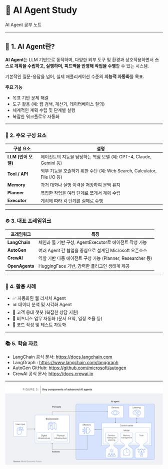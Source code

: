 # 🧠 AI Agent Study

AI Agent 공부 노트

---

## 📌 1. AI Agent란?

**AI Agent**는 LLM 기반으로 동작하며, 다양한 외부 도구 및 환경과 상호작용하면서 **스스로 계획을 수립하고, 실행하며, 피드백을 반영해 작업을 수행**할 수 있는 시스템.

기본적인 질문-응답을 넘어, 실제 애플리케이션 수준의 **지능적 자동화**를 목표.

**주요 기능**
- 목표 기반 문제 해결
- 도구 활용 (예: 웹 검색, 계산기, 데이터베이스 질의)
- 체계적인 계획 수립 및 단계별 실행
- 복잡한 워크플로우 자동화

---

### 🧩 2. 주요 구성 요소

| 구성 요소        | 설명 |
|------------------|------|
| **LLM (언어 모델)** | 에이전트의 지능을 담당하는 핵심 모델 (예: GPT-4, Claude, Gemini 등) |
| **Tool / API**    | 외부 기능을 호출하기 위한 수단 (예: Web Search, Calculator, File I/O 등) |
| **Memory**        | 과거 대화나 실행 이력을 저장하여 문맥 유지 |
| **Planner**       | 복잡한 작업을 여러 단계로 쪼개서 계획 수립 |
| **Executor**      | 계획에 따라 각 단계를 실제로 수행 |

---

### ⚙️ 3. 대표 프레임워크

| 프레임워크 | 특징 |
|------------|------|
| **LangChain** | 체인과 툴 기반 구성, AgentExecutor로 에이전트 작성 가능 |
| **AutoGen** | 여러 Agent 간 협업을 중심으로 설계된 Microsoft 오픈소스 |
| **CrewAI** | 역할 기반 다중 에이전트 구성 가능 (Planner, Researcher 등) |
| **OpenAgents** | HuggingFace 기반, 강력한 플러그인 생태계 제공 |

---

### 🚀 4. 활용 사례

- ✅ 자동화된 웹 리서치 Agent
- 📊 데이터 분석 및 시각화 Agent
- 🧾 고객 응대 챗봇 (복잡한 상담 지원)
- 💼 비즈니스 업무 자동화 (문서 요약, 일정 조율 등)
- 🔧 코드 작성 및 테스트 자동화

---

### 📚 5. 학습 자료

- LangChain 공식 문서: https://docs.langchain.com
- LangGraph : https://www.langchain.com/langgraph
- AutoGen GitHub: https://github.com/microsoft/autogen
- CrewAI 공식 문서: https://docs.crewai.io

---

![alt text](image-1.png)
